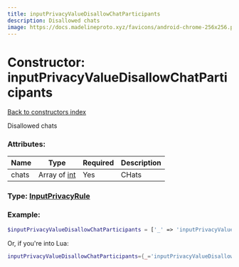 ```yaml
---
title: inputPrivacyValueDisallowChatParticipants
description: Disallowed chats
image: https://docs.madelineproto.xyz/favicons/android-chrome-256x256.png
---
```

# Constructor: inputPrivacyValueDisallowChatParticipants  
[Back to constructors index](index.md)



Disallowed chats

### Attributes:

| Name     |    Type       | Required | Description |
|----------|---------------|----------|-------------|
|chats|Array of [int](../types/int.md) | Yes|CHats|



### Type: [InputPrivacyRule](../types/InputPrivacyRule.md)


### Example:

```php
$inputPrivacyValueDisallowChatParticipants = ['_' => 'inputPrivacyValueDisallowChatParticipants', 'chats' => [int, int]];
```  


Or, if you're into Lua:

```lua
inputPrivacyValueDisallowChatParticipants={_='inputPrivacyValueDisallowChatParticipants', chats={int}}

```


